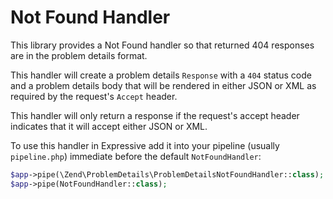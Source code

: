 # Not Found Handler

This library provides a Not Found handler so that returned 404 responses are in
the problem details format.

This handler will create a problem details `Response` with a `404` status code and
a problem details body that will be rendered in either JSON or XML as required by
the request's `Accept` header.

This handler will only return a response if the request's accept header indicates
that it will accept either JSON or XML.

To use this handler in Expressive add it into your pipeline (usually `pipeline.php`)
immediate before the default `NotFoundHandler`:

```php
$app->pipe(\Zend\ProblemDetails\ProblemDetailsNotFoundHandler::class);
$app->pipe(NotFoundHandler::class);
```
